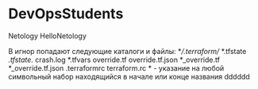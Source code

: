 # DevOpsStudents
Netology
HelloNetology

В игнор попадают следующие каталоги и файлы: 
**/.terraform/*
*.tfstate
*.tfstate.*
crash.log
*.tfvars
override.tf
override.tf.json
*_override.tf
*_override.tf.json
.terraformrc
terraform.rc
      * - указание на любой символьный набор находящийся в начале или конце названия
      dddddd
